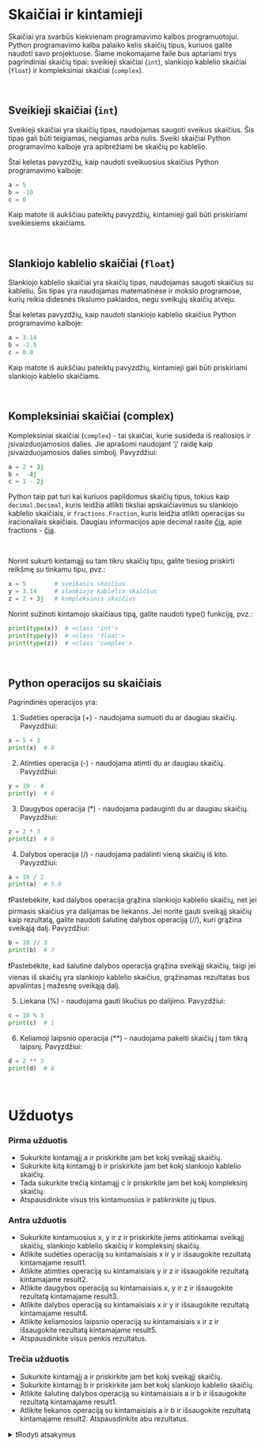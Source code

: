 # Skaičiai ir kintamieji

Skaičiai yra svarbūs kiekvienam programavimo kalbos programuotojui. Python programavimo kalba palaiko kelis skaičių tipus, kuriuos galite naudoti savo projektuose. Šiame mokomajame faile bus aptariami trys pagrindiniai skaičių tipai: sveikieji skaičiai (`int`), slankiojo kablelio skaičiai (`float`) ir kompleksiniai skaičiai (`complex`).

<br>

## Sveikieji skaičiai (`int`)

Sveikieji skaičiai yra skaičių tipas, naudojamas saugoti sveikus skaičius. Šis tipas gali būti teigiamas, neigiamas arba nulis. Sveiki skaičiai Python programavimo kalboje yra apibrėžiami be skaičių po kablelio.

Štai keletas pavyzdžių, kaip naudoti sveikuosius skaičius Python programavimo kalboje:

```Python
a = 5 
b = -10 
c = 0
```

Kaip matote iš aukščiau pateiktų pavyzdžių, kintamieji gali būti
priskiriami sveikiesiems skaičiams.

<br>

## Slankiojo kablelio skaičiai (`float`)

Slankiojo kablelio skaičiai yra skaičių tipas, naudojamas saugoti
skaičius su kableliu. Šis tipas yra naudojamas matematinėse ir mokslo
programose, kurių reikia didesnės tikslumo paklaidos, negu sveikųjų
skaičių atveju.

Štai keletas pavyzdžių, kaip naudoti slankiojo kablelio skaičius Python
programavimo kalboje:

```Python
a = 3.14 
b = -2.5 
c = 0.0
```

Kaip matote iš aukščiau pateiktų pavyzdžių, kintamieji gali būti
priskiriami slankiojo kablelio skaičiams.

<br>

## Kompleksiniai skaičiai (complex)

Kompleksiniai skaičiai (`complex`) - tai skaičiai, kurie susideda iš realiosios ir įsivaizduojamosios dalies. Jie aprašomi naudojant 'j' raidę kaip įsivaizduojamosios dalies simbolį. Pavyzdžiui: 

```Python
a = 2 + 3j
b =  -4j
c = 1 - 2j
```

Python taip pat turi kai kuriuos papildomus skaičių tipus, tokius kaip `decimal.Decimal`, kuris leidžia atlikti tiksliai apskaičiavimus su slankiojo kablelio skaičiais, ir `fractions.Fraction`, kuris leidžia atlikti operacijas su iracionaliais skaičiais. Daugiau informacijos apie decimal rasite [čia](https://docs.python.org/3/library/decimal.html),  apie fractions - [čia](https://docs.python.org/3/library/fractions.html).

<br>

Norint sukurti kintamąjį su tam tikru skaičių tipu, galite tiesiog priskirti reikšmę su tinkamu tipu, pvz.:

```Python
x = 5        # sveikasis skaičius
y = 3.14     # slankiojo kablelio skaičius
z = 2 + 3j   # kompleksinis skaičius
```

Norint sužinoti kintamojo skaičiaus tipą, galite naudoti type() funkciją, pvz.:

```Python
print(type(x))  # <class 'int'>
print(type(y))  # <class 'float'>
print(type(z))  # <class 'complex'>
```
<br>

## Python operacijos su skaičiais

Pagrindinės operacijos yra:

1. Sudėties operacija (+) - naudojama sumuoti du ar daugiau skaičių. Pavyzdžiui:

```Python
x = 5 + 3
print(x)  # 8
```
2. Atimties operacija (-) - naudojama atimti du ar daugiau skaičių. Pavyzdžiui:

```Python
y = 10 - 4
print(y)  # 6
```
3. Daugybos operacija (*) - naudojama padauginti du ar daugiau skaičių. Pavyzdžiui:

```Python
z = 2 * 3
print(z)  # 6
```
4. Dalybos operacija (/) - naudojama padalinti vieną skaičių iš kito. Pavyzdžiui:

```Python
a = 10 / 2
print(a)  # 5.0
```
❗Pastebėkite, kad dalybos operacija grąžina slankiojo kablelio skaičių, net jei pirmasis skaičius yra dalijamas be liekanos. Jei norite gauti sveikąjį skaičių kaip rezultatą, galite naudoti šalutinę dalybos operaciją (//), kuri grąžina sveikąją dalį. Pavyzdžiui:

```Python
b = 10 // 3
print(b)  # 3
```
❗Pastebėkite, kad šalutinė dalybos operacija grąžina sveikąjį skaičių, taigi jei vienas iš skaičių yra slankiojo kablelio skaičius, grąžinamas rezultatas bus apvalintas į mažesnę sveikąją dalį.

5. Liekana (%) - naudojama gauti likučius po dalijimo. Pavyzdžiui:

```Python
c = 10 % 3
print(c)  # 1
```
6. Keliamoji laipsnio operacija (**) - naudojama pakelti skaičių į tam tikrą laipsnį. Pavyzdžiui:

```Python
d = 2 ** 3
print(d)  # 8
```
<br>

# Užduotys

### Pirma užduotis

- Sukurkite kintamąjį a ir priskirkite jam bet kokį sveikąjį skaičių.
- Sukurkite kitą kintamąjį b ir priskirkite jam bet kokį slankiojo kablelio skaičių.
- Tada sukurkite trečią kintamąjį c ir priskirkite jam bet kokį kompleksinį skaičių. 
- Atspausdinkite visus tris kintamuosius ir patikrinkite jų tipus.

### Antra užduotis

- Sukurkite kintamuosius x, y ir z ir priskirkite jiems atitinkamai sveikąjį skaičių, slankiojo kablelio skaičių ir kompleksinį skaičių. 
- Atlikite sudėties operaciją su kintamaisiais x ir y ir išsaugokite rezultatą kintamajame result1.
- Atlikite atimties operaciją su kintamaisiais y ir z ir išsaugokite rezultatą kintamajame result2.
- Atlikite daugybos operaciją su kintamaisiais x, y ir z ir išsaugokite rezultatą kintamajame result3. 
- Atlikite dalybos operaciją su kintamaisiais x ir y ir išsaugokite rezultatą kintamajame result4.
- Atlikite keliamosios laipsnio operaciją su kintamaisiais x ir z ir išsaugokite rezultatą kintamajame result5. 
- Atspausdinkite visus penkis rezultatus.

### Trečia užduotis

- Sukurkite kintamąjį a ir priskirkite jam bet kokį sveikąjį skaičių. 
- Sukurkite kintamąjį b ir priskirkite jam bet kokį slankiojo kablelio skaičių.
- Atlikite šalutinę dalybos operaciją su kintamaisiais a ir b ir išsaugokite rezultatą kintamajame result1. 
- Atlikite liekanos operaciją su kintamaisiais a ir b ir išsaugokite rezultatą kintamajame result2. Atspausdinkite abu rezultatus.

<details><summary>❗Rodyti atsakymus</summary>
<h1>Atsakymai į užduotis</h1>

<details>
  <summary>Pirma užduotis</summary>
  <hr>
  <p>Kintamasis a yra sveikasis skaičius. Kintamasis b yra slankiojo kablelio skaičius. Kintamasis c yra kompleksinis skaičius.</p>
  
```Python
a = 5
b = 3.14
c = 2 + 3j

print(a, type(a))
print(b, type(b))
print(c, type(c))
```
  <p>Output: </p>

```Python
5 <class 'int'>
3.14 <class 'float'>
(2+3j) <class 'complex'>
```
</details>
<br>
<details>
  <summary>Antra užduotis</summary>
  <hr>

```Python
x = 10
y = 2.5
z = 4 + 2j

result1 = x + y
result2 = y - z
result3 = x * y * z
result4 = x / y
result5 = x ** z

print(result1)
print(result2)
print(result3)
print(result4)
print(result5)
```
<p>Output: </p>

```Python
12.5
(-1.5-2j)
(100+50j)
4.0
(-95.06424688018397+34.92320580341538j)
```
</details>
<br>
<details>
  <summary>Trečia užduotis</summary>
  <hr>

```Python
a = 10
b = 3.5

result1 = a // b
result2 = a % b

print(result1)
print(result2)
```
<p>Output: </p>

```Python
2.0
0.5
```
</details>
</details>